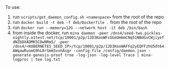 

To use:

1. run `scripts/get_daemon_config.sh <namespace>` from the root of the repo
2. run `docker build -t deb -f deb/Dockerfile .` from the root of the repo
3. run `docker run --memory=12G --network host -it deb /bin/bash`
4. from inside the docker, run `mina daemon -peer /dns4/seed-two.pickles-nightly.o1test.net/tcp/10001/p2p/12D3KooWFcGGeUmbmCNq51NBdGvCWjiyefdNZbDXADMK5CDwNRm5/ -peer /dns4/<KUBERNETES_SEED_IP>/tcp/10001/p2p/12D3KooWAFFq2yEQFFzhU5dt64AWqawRuomG9hL8rSmm5vxhAsgr -config-file /config/daemon.json -generate-genesis-proof true -log-json -log-level Trace | mina-logproc | tee log.txt`

